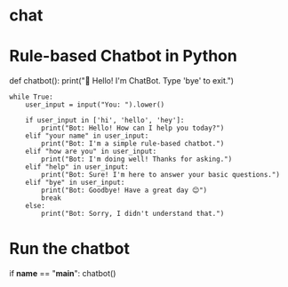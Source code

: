 # chat
# Rule-based Chatbot in Python

def chatbot():
    print("🤖 Hello! I'm ChatBot. Type 'bye' to exit.")
    
    while True:
        user_input = input("You: ").lower()

        if user_input in ['hi', 'hello', 'hey']:
            print("Bot: Hello! How can I help you today?")
        elif "your name" in user_input:
            print("Bot: I'm a simple rule-based chatbot.")
        elif "how are you" in user_input:
            print("Bot: I'm doing well! Thanks for asking.")
        elif "help" in user_input:
            print("Bot: Sure! I'm here to answer your basic questions.")
        elif "bye" in user_input:
            print("Bot: Goodbye! Have a great day 😊")
            break
        else:
            print("Bot: Sorry, I didn't understand that.")

# Run the chatbot
if __name__ == "__main__":
    chatbot()
